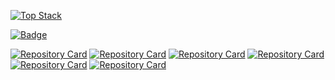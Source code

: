 [![Top Stack](https://widget.realdeveloper.pro/api/top?stack=Machine-Learning,Python,Tensorflow)](https://github.com/emirhanai)

[![Badge](https://widget.realdeveloper.pro/api/badge?title=Languages%20,%20Framework%20and%20DevOps&badges=Python,Java,Tensorflow,C,Linux,PyTorch,Azure,AWS,Scikit-Learn,GitHub/Git)](https://github.com/emirhanai)

[![Repository Card](https://widget.realdeveloper.pro/api/card?user=emirhanai&repo=COVID-19-Test-AI-Software&locale=en)](https://github.com/emirhanai/COVID-19-Test-AI-Software)
[![Repository Card](https://widget.realdeveloper.pro/api/card?user=emirhanai&repo=NASA-Project-Plastic-Marine-Debris-Classification-Machine-Learning-Software&locale=en)](https://github.com/emirhanai/NASA-Project-Plastic-Marine-Debris-Classification-Machine-Learning-Software)
[![Repository Card](https://widget.realdeveloper.pro/api/card?user=emirhanai&repo=Cell-Instance-Segmentation-Deep-Learning-Project-Emirhan-BULUT&locale=en)](https://github.com/emirhanai/Cell-Instance-Segmentation-Deep-Learning-Project-Emirhan-BULUT)
[![Repository Card](https://widget.realdeveloper.pro/api/card?user=emirhanai&repo=Covid-19-Mu-Variant-B.1.621-Prediction-and-Classification-Artificial-Intelligence-Machine-Learning&locale=en)](https://github.com/emirhanai/Covid-19-Mu-Variant-B.1.621-Prediction-and-Classification-Artificial-Intelligence-Machine-Learning)
[![Repository Card](https://widget.realdeveloper.pro/api/card?user=emirhanai&repo=Estimated-annual-CO2-emissions-from-diesel-generators-at-mobile-or-cell-towers&locale=en)](https://github.com/emirhanai/Estimated-annual-CO2-emissions-from-diesel-generators-at-mobile-or-cell-towers)
[![Repository Card](https://widget.realdeveloper.pro/api/card?user=emirhanai&repo=Classification-thanks-to-the-SVM-model-with-7-years-of-ozone-data-with-Machine-Learning&locale=en)](https://github.com/emirhanai/Classification-thanks-to-the-SVM-model-with-7-years-of-ozone-data-with-Machine-Learning)
